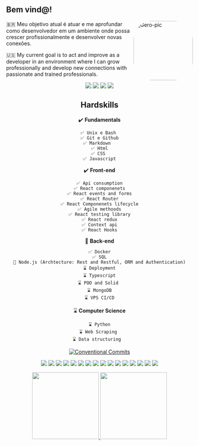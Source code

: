 
## Bem vind@!
<img  align="right" alt="Gero-pic" height="160" style="border-radius:50px;" src="https://media.discordapp.net/attachments/876950923174379611/892502688070238339/Webp.net-gifmaker.gif?width=395&height=395">

<div>
🇧🇷 Meu objetivo atual é atuar e me aprofundar como desenvolvedor em um ambiente onde possa crescer profissionalmente e desenvolver novas conexões.
   
   <br>

🇺🇸  My current goal is to act and improve as a developer in an environment where I can grow professionally and develop new connections with passionate and trained professionals. 

   
</div>

<center><div>
  <a href = "mailto:gersonhoa@gmail.com"><img src="https://img.shields.io/badge/-My Mail-%23946CE8?style=for-the-badge&logo=gmail&logoColor=white" target="_blank"></a>
  <a href="https://www.linkedin.com/in/gerson-henrique-oliveira-almeida-b46693204/" target="_blank"><img src="https://img.shields.io/badge/-My Work-white?style=for-the-badge&logo=linkedin&logoColor=black" target="_blank"></a> 
 <a href="https://instagram.com/gerson.h.o" target="_blank"><img src="https://img.shields.io/badge/-my life-black?style=for-the-badge&logo=instagram&logoColor=white" target="_blank"></a>
  <a href="https://api.whatsapp.com/send?phone=5564996130157&text=Ol%C3%A1,%20Gero!%20" target="_blank"><img src="https://img.shields.io/badge/-My number-%2362C829?style=for-the-badge&logo=whatsapp&logoColor=white" target="_blank"></a>

<div>
  

  
  
  
  
  
 ## Hardskills

✔️   **Fundamentals**

 ```
 ✅ Unix e Bash 
 ✅ Git e Github
 ✅ Markdown  
 ✅ Html
 ✅ CSS 
 ✅ Javascript
 ```


✔️  **Front-end**

 ```
 ✅ Api consumption
 ✅ React componenets
 ✅ React events and forms
 ✅ React Router
 ✅ React Componenets lifecycle
 ✅ Agile methoods
 ✅ React testing library
 ✅ React redux
 ✅ Context api
 ✅ React Hooks
 ```

🔵 **Back-end**

 ```
 ✅ Docker
 ✅ SQL
 🔵 Node.js (Archtecture: Rest and Restful, ORM and Authentication)
 ⌛ Deployment
 ⌛ Typescript
 ⌛ POO and Solid 
 ⌛ MongoDB
 ⌛ VPS CI/CD
 ```


⌛ **Computer Science**

 ```
 ⌛ Python
 ⌛ Web Scraping 
 ⌛ Data structuring  
 ```


</div>
  <div>
     
   
   [![Conventional Commits](https://img.shields.io/badge/Conventional%20Commits-1.0.0-yellow.svg)](https://conventionalcommits.org)


  
  
<p align="center">

  <img src="https://img.shields.io/badge/JavaScript-20232A?style=for-the-badge&logo=javascript">
  <img src="https://img.shields.io/badge/HTML5-20232A?style=for-the-badge&logo=html5&logoColor=#E34F26">
  <img src="https://img.shields.io/badge/CSS3-20232A?style=for-the-badge&logo=css3&logoColor=blue">
  <img src="https://img.shields.io/badge/React-20232A?style=for-the-badge&logo=react&logoColor=#61DAFB">
  <img src="https://img.shields.io/badge/Material--UI-20232A?style=for-the-badge&logo=material-design&logoColor=#757575">
  <img src="https://img.shields.io/badge/Redux-20232A?style=for-the-badge&logo=redux&logoColor=purple">
  <img src="https://img.shields.io/badge/React_Router-20232A?style=for-the-badge&logo=react-router&logoColor=#CA4245">
  <img src="https://img.shields.io/badge/Git-20232A?style=for-the-badge&logo=git&logoColor=#F05032">
  <img src="https://img.shields.io/badge/Java-20232A?style=for-the-badge&logo=java&logoColor=red">
  <img src="https://img.shields.io/badge/Docker-20232A?style=for-the-badge&logo=docker&logoColor=#2496ED">
  <img src="https://img.shields.io/badge/SQL-20232A?style=for-the-badge&logo=mysql&logoColor=#4479A1">
  <img src="https://img.shields.io/badge/Jest-20232A?style=for-the-badge&logo=jest&logoColor=#339933">
  <img src="https://img.shields.io/badge/Mocha-20232A?style=for-the-badge&logo=mocha&logoColor=#8D6748">
  <img src="https://img.shields.io/badge/Chai-20232A?style=for-the-badge&logo=chai">
  <img src="https://img.shields.io/badge/Node.js-20232A?style=for-the-badge&logo=node.js&logoColor=#339933">
  <img src="https://img.shields.io/badge/Express-20232A?style=for-the-badge&logo=express&logoColor=#555555">
  
  
  
</p>


   
 
    
  <p align="center"> 
<a href="https://github.com/gerson-henrique">
  <img height="180em" src="https://github-readme-stats-eight-theta.vercel.app/api?username=gerson-henrique&show_icons=true&theme=midnight-purple&include_all_commits=true&count_private=true"/>
  <img height="180em" src="https://github-readme-stats-eight-theta.vercel.app/api/top-langs/?username=gerson-henrique&layout=compact&langs_count=8&theme=midnight-purple"/>
</a>
</p>
    
  
 
